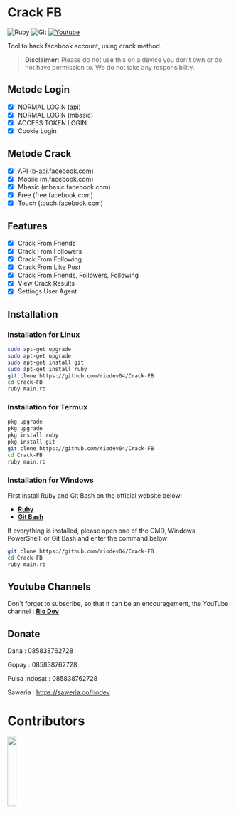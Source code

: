 # Crack FB

![Ruby](https://img.shields.io/badge/ruby-%23CC342D.svg?style=for-the-badge&logo=ruby&logoColor=white)
![Git](https://img.shields.io/badge/git-%23F05033.svg?style=for-the-badge&logo=git&logoColor=white)
[![Youtube](https://img.shields.io/badge/Youtube-Rio--Dev-red?style=for-the-badge&logo=youtube)](https://youtube.com/@riodev)

Tool to hack facebook account, using crack method.

> **Disclaimer:** Please do not use this on a device you don't own or do not have permission to. We do not take any responsibility.

## Metode Login
- [x] NORMAL LOGIN (api)
- [x] NORMAL LOGIN (mbasic)
- [x] ACCESS TOKEN LOGIN
- [x] Cookie Login

## Metode Crack
- [x] API (b-api.facebook.com)
- [x] Mobile (m.facebook.com)
- [x] Mbasic (mbasic.facebook.com)
- [x] Free (free.facebook.com)
- [x] Touch (touch.facebook.com)

## Features
- [x] Crack From Friends
- [x] Crack From Followers
- [x] Crack From Following
- [x] Crack From Like Post
- [x] Crack From Friends, Followers, Following
- [x] View Crack Results
- [x] Settings User Agent

## Installation

### Installation for Linux
```bash
sudo apt-get upgrade
sudo apt-get upgrade
sudo apt-get install git
sudo apt-get install ruby
git clone https://github.com/riodev04/Crack-FB
cd Crack-FB
ruby main.rb
```
### Installation for Termux
```bash
pkg upgrade
pkg upgrade
pkg install ruby
pkg install git
git clone https://github.com/riodev04/Crack-FB
cd Crack-FB
ruby main.rb
```

### Installation for Windows
First install Ruby and Git Bash on the official website below:
- [**Ruby**](https://rubyinstaller.org/)
- [**Git Bash**](https://git-scm.com/downloads)

If everything is installed, please open one of the CMD, Windows PowerShell, or Git Bash and enter the command below:
```bash
git clone https://github.com/riodev04/Crack-FB
cd Crack-FB
ruby main.rb
```

## Youtube Channels
Don't forget to subscribe, so that it can be an encouragement, the YouTube channel : [**Rio Dev**](https://www.youtube.com/@riodev)

## Donate
Dana : 085838762728

Gopay : 085838762728

Pulsa Indosat : 085838762728

Saweria : https://saweria.co/riodev

# Contributors

<a href="https://github.com/riodev04/Dark-FB/graphs/contributors">
  <img width="20%" src="https://contrib.rocks/image?repo=riodev04/Dark-FB" />
</a>
